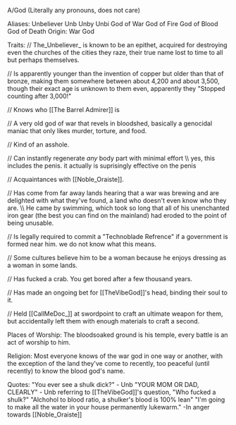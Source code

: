 A/God (Literally any pronouns, does not care)

Aliases:
 Unbeliever
 Unb
 Unby
 Unbi
 God of War
 God of Fire
 God of Blood
 God of Death
Origin: War God

Traits:
 // The_Unbeliever_ is known to be an epithet, acquired for destroying even the churches of the cities they raze, their true name lost to time to all but perhaps themselves.

 // Is apparently younger than the invention of copper but older than that of bronze, making them somewhere between about 4,200 and about 3,500, though their exact age is unknown to them even, apparently they "Stopped counting after 3,000!"
 
 // Knows who [[The Barrel Admirer]] is

 // A very old god of war that revels in bloodshed, basically a genocidal maniac that only likes murder, torture, and food. 
 
 // Kind of an asshole. 

 // Can instantly regenerate _any_ body part with minimal effort
      \\\ yes, this includes the penis. it actually is suprisingly effective on the penis
 
 // Acquaintances with [[Noble_Oraiste]].
 
  // Has come from far away lands hearing that a war was brewing and are delighted with what they've found, a land who doesn't even know who they are.
   \\\ He came by swimming, which took so long that all of his unenchanted iron gear (the best you can find on the mainland) had eroded to the point of being unusable.

 // Is legally required to commit a "Technoblade Refrence" if a government is formed near him. we do not know what this means.

 // Some cultures believe him to be a woman because he enjoys dressing as a woman in some lands.

 // Has fucked a crab. You get bored after a few thousand years.

 // Has made an ongoing bet for [[TheVibeGod]]'s head, binding their soul to it.

 // Held [[CallMeDoc_]] at swordpoint to craft an ultimate weapon for them, but accidentally left them with enough materials to craft a second.

Places of Worship: The bloodsoaked ground is his temple, every battle is an act of worship to him. 

Religion: Most everyone knows of the war god in one way or another, with the exception of the land they've come to recently, too peaceful (until recently) to know the blood god's name. 

Quotes:
 "You ever see a shulk dick?" - Unb
 "YOUR MOM OR DAD, CLEARLY" - Unb referring to [[TheVibeGod]]'s question, "Who fucked a shulk?"
 "Alchohol to blood ratio, a shulker's blood is 100% lean"
 "I'm going to make all the water in your house permanently lukewarm." -In anger towards [[Noble_Oraiste]]